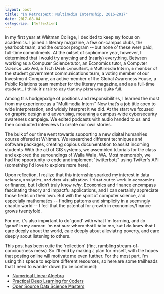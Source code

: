 ```yaml
---
layout: post
title: "In Retrospect: Multimedia Internship, 2016-2017"
date: 2017-08-04
categories: [Reflection]
---
```


In my first year at Whitman College, I decided to keep my focus on academics. I joined a literary magazine, a few on-campus clubs, the yearbook team, and the outdoor program -- but none of these were paid, full-time commitments. At the outset of sophomore year, however, I determined that I would try anything and (nearly) everything. Between working as a Computer Science tutor, an Economics tutor, a Computer Science Lab Aid, a Tech Desk consultant, a Multimedia Intern, a member of the student government communications team, a voting member of our Investment Company, an active member of the Global Awareness House, a Public Relations team member for the literary magazine, and as a full-time student... I think it's fair to say that my plate was quite full.

Among this hodgepodge of positions and responsibilities, I learned the most from my experience as a "Multimedia Intern." Now that's a job title open to wide interpretation, and widely interpret it we did. At the start we focused on graphic design and advertising, mounting a campus-wide cybersecurity awareness campaign. We edited podcasts with audio handed to us, and then conducted interviews to create our own stories.

The bulk of our time went towards supporting a new digital humanities course offered at Whitman. We researched different techniques and software packages, creating copious documentation to assist incoming students. With the aid of GIS systems, we assembled tutorials for the class and explored the surroundings of Walla Walla, WA. Most memorably, we had the opportunity to code and implement "twitterbots" using Twitter's API (something I'd love to explore more here).

Upon reflection, I realize that this internship sparked my interest in data science, analytics, and data visualization. I'd set out to work in economics or finance, but I didn't truly know *why*. Economics and finance encompass fascinating theory and impactful applications, and I can certainly appreciate those fields on their own. But with the spirit of computer science, and especially mathematics -- finding patterns and simplicity in a seemingly chaotic world -- I feel that the potential for growth in economics/finance grows twentyfold.

For me, it's also important to do 'good' with what I'm learning, and do 'good' in my career. I'm not sure where that'll take me, but I do know that I care deeply about the world, care deeply about alleviating poverty, and care deeply about listening to others.

This post has been quite the 'reflection' (fine, rambling stream-of-conciousness mess). So I'll end by making a plan for myself, with the hopes that posting online will motivate me even further. For the most part, I'm using this space to explore different resources, so here are some trailheads that I need to wander down (to be continued):

- [Numerical Linear Algebra](https://github.com/fastai/numerical-linear-algebra/blob/master/README.md)
- [Practical Deep Learning for Coders](http://course.fast.ai/lessons/lesson1.html)
- [Open Source Data Science Masters](https://github.com/datasciencemasters/go/blob/master/README.md)
